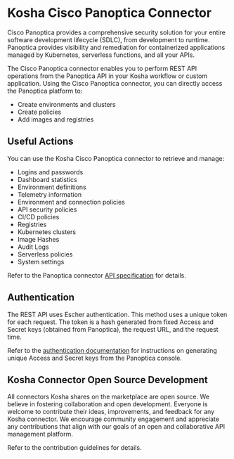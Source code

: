 # Kosha Cisco Panoptica Connector

Cisco Panoptica provides a comprehensive security solution for your entire software development lifecycle (SDLC), from development to runtime. Panoptica provides visibility and remediation for containerized applications managed by Kubernetes, serverless functions, and all your APIs.

The Cisco Panoptica connector enables you to perform REST API operations from the Panoptica API in your Kosha workflow or custom application. Using the Cisco Panoptica connector, you can directly access the Panoptica platform to:

* Create environments and clusters
* Create policies
* Add images and registries

## Useful Actions

You can use the Kosha Cisco Panoptica connector to retrieve and manage:

* Logins and passwords
* Dashboard statistics
* Environment definitions
* Telemetry information
* Environment and connection policies
* API security policies
* CI/CD policies
* Registries
* Kubernetes clusters
* Image Hashes
* Audit Logs
* Serverless policies
* System settings

Refer to the Panoptica connector [API specification](openapi.json) for details.

## Authentication

The REST API uses Escher authentication. This method uses a unique token for each request. The token is a hash generated from fixed Access and Secret keys (obtained from Panoptica), the request URL, and the request time.

Refer to the [authentication documentation](https://panoptica.readme.io/docs/rest-api#authentication) for instructions on generating unique Access and Secret keys from the Panoptica console. 

## Kosha Connector Open Source Development

All connectors Kosha shares on the marketplace are open source. We believe in fostering collaboration and open development. Everyone is welcome to contribute their ideas, improvements, and feedback for any Kosha connector. We encourage community engagement and appreciate any contributions that align with our goals of an open and collaborative API management platform.

Refer to the contribution guidelines for details.